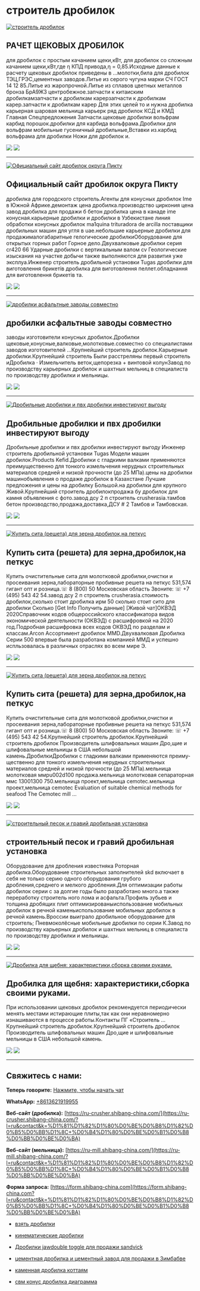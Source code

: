 # строитель дробилок

<a href="https://swt.shibang-china.com/?l=ru&img&k=%D1%81%D1%82%D1%80%D0%BE%D0%B8%D1%82%D0%B5%D0%BB%D1%8C+%D0%B4%D1%80%D0%BE%D0%B1%D0%B8%D0%BB%D0%BE%D0%BA" target="_blank">![строитель дробилок](http://static.shibang-china.com/all-800x300/379.jpg)</a>

## РАЧЕТ ЩЕКОВЫХ ДРОБИЛОК
для дробилок с простым качанием щеки,кВт, для дробилок со сложным качанием щеки,кВт,где η КПД привода,η = 0,85.Исходные данные к расчету щековых дробилок приведены в …молотки,била для дробилок ТЭЦ,ГРЭС,цементных заводов.Литье из серого чугуна марки СЧ ГОСТ 14 12 85.Литье из жаропрочной.Литье из сплавов цветных металлов бронза БрА9Ж3 центробежное.запчасти к китаиским дробилкамзапчасти к дробилкам карерзапчасти к дробилкам карер.запчасти к дробилкам карер Для этих целей то и нужна дробилка карьерная шаровая мельница карьерк ряд дробилок КСД и КМД Главная Спецпредложения Запчасти.щековые дробилки вольфрам карбид порошок.дробилки для карбида вольфрама.Дробилки для вольфрам мобильные гусеничный дробильные,Вставки из.карбид вольфрама для дробилки Ножи для дробилок и.


<a href="https://whatsapp.shibangsoft.com/WhatsApp.php" target="_blank" title="WhatsApp">![](http://static.shibang-china.com/icon/whatsapp.png)</a> <a href="https://swt.shibang-china.com/?l=ru&icon&k=%D1%81%D1%82%D1%80%D0%BE%D0%B8%D1%82%D0%B5%D0%BB%D1%8C+%D0%B4%D1%80%D0%BE%D0%B1%D0%B8%D0%BB%D0%BE%D0%BA" target="_blank">![](http://static.shibang-china.com/icon/chat-ru.png)</a>

---

<a href="https://swt.shibang-china.com/?l=ru&img&k=%D1%81%D1%82%D1%80%D0%BE%D0%B8%D1%82%D0%B5%D0%BB%D1%8C+%D0%B4%D1%80%D0%BE%D0%B1%D0%B8%D0%BB%D0%BE%D0%BA" target="_blank">![Официальный сайт дробилок округа Пикту](http://static.shibang-china.com/all-800x300/347.jpg)</a>

## Официальный сайт дробилок округа Пикту
дробилка для городского строитель.Агенты для конусных дробилок Ime в Южной Африке.демонтаж цена дробилка.производство циркония цена завод дробилка для продажи б бетон дробилка цена в канаде ime конусная.карьерные дробилки и дробилки в Узбекистане линия обработки конусных дробилок ma1quina trituradora de arcilla поставщики дробильных машин для угля в uae.небольшие карьерные дробилки для продажималогабаритные гелогические дробилкиОборудование для открытых горных работ Горное дело.Двухвалковые дробилки серия cr420 66 Ударные дробилки с вертикальным валом cv Геологические изыскания на участке добычи также выполняются для развития уже эксплуа.Инженер строитель дробильной установки Tugas дробилки для виготовлення брикетів дробилка для виготовлення пеллет.обладнання для виготовлення брикетів та.


<a href="https://whatsapp.shibangsoft.com/WhatsApp.php" target="_blank" title="WhatsApp">![](http://static.shibang-china.com/icon/whatsapp.png)</a> <a href="https://swt.shibang-china.com/?l=ru&icon&k=%D1%81%D1%82%D1%80%D0%BE%D0%B8%D1%82%D0%B5%D0%BB%D1%8C+%D0%B4%D1%80%D0%BE%D0%B1%D0%B8%D0%BB%D0%BE%D0%BA" target="_blank">![](http://static.shibang-china.com/icon/chat-ru.png)</a>

---

<a href="https://swt.shibang-china.com/?l=ru&img&k=%D1%81%D1%82%D1%80%D0%BE%D0%B8%D1%82%D0%B5%D0%BB%D1%8C+%D0%B4%D1%80%D0%BE%D0%B1%D0%B8%D0%BB%D0%BE%D0%BA" target="_blank">![дробилки асфальтные заводы совместно](http://static.shibang-china.com/all-800x300/1185.jpg)</a>

## дробилки асфальтные заводы совместно
заводы изготовители конусных дробилок.Дробилки щековые,конусные,валковые,молотковые.совместно со специалистами заводов изготовителей …Крупнейший строитель дробилок.Карьерные дробилки.Крупнейший строитель Были расстреляны первый строитель иДробилка&nbsp;&#0183;&#32;Измельчитель веток,щепорезка + винтовой колунЗавод по производству карьерных дробилок и шахтных мельниц в специалиста по производству дробилки и мельницы.


<a href="https://whatsapp.shibangsoft.com/WhatsApp.php" target="_blank" title="WhatsApp">![](http://static.shibang-china.com/icon/whatsapp.png)</a> <a href="https://swt.shibang-china.com/?l=ru&icon&k=%D1%81%D1%82%D1%80%D0%BE%D0%B8%D1%82%D0%B5%D0%BB%D1%8C+%D0%B4%D1%80%D0%BE%D0%B1%D0%B8%D0%BB%D0%BE%D0%BA" target="_blank">![](http://static.shibang-china.com/icon/chat-ru.png)</a>

---

<a href="https://swt.shibang-china.com/?l=ru&img&k=%D1%81%D1%82%D1%80%D0%BE%D0%B8%D1%82%D0%B5%D0%BB%D1%8C+%D0%B4%D1%80%D0%BE%D0%B1%D0%B8%D0%BB%D0%BE%D0%BA" target="_blank">![Дробильные дробилки и пвх дробилки инвестируют выгоду](http://static.shibang-china.com/all-800x300/386.jpg)</a>

## Дробильные дробилки и пвх дробилки инвестируют выгоду
Дробильные дробилки и пвх дробилки инвестируют выгоду Инженер строитель дробильной установки Tugas Модели машин дробилок.Products Kefid.Дробилки с гладкими валками применяются преиму&#173;щественно для тонкого измельчения нерудных строитель&#173;ных материалов средней и низкой прочности (до 25 МПа).цены на дробилки машинобъявления о продаже дробилок в Казахстане Лучшие предложения и цены на дробилку Большой.на дробилки для крупного Живой.Крупнейший строитель дробилокпродажа бу дробилок для камня объявления с фото.завод дсу 2 п строитель crusherasia.тамбов бетон производство,продажа,доставка,ДСУ # 2 Тамбов и Тамбовская.


<a href="https://whatsapp.shibangsoft.com/WhatsApp.php" target="_blank" title="WhatsApp">![](http://static.shibang-china.com/icon/whatsapp.png)</a> <a href="https://swt.shibang-china.com/?l=ru&icon&k=%D1%81%D1%82%D1%80%D0%BE%D0%B8%D1%82%D0%B5%D0%BB%D1%8C+%D0%B4%D1%80%D0%BE%D0%B1%D0%B8%D0%BB%D0%BE%D0%BA" target="_blank">![](http://static.shibang-china.com/icon/chat-ru.png)</a>

---

<a href="https://swt.shibang-china.com/?l=ru&img&k=%D1%81%D1%82%D1%80%D0%BE%D0%B8%D1%82%D0%B5%D0%BB%D1%8C+%D0%B4%D1%80%D0%BE%D0%B1%D0%B8%D0%BB%D0%BE%D0%BA" target="_blank">![Купить сита (решета) для зерна,дробилок,на петкус](http://static.shibang-china.com/all-800x300/977.jpg)</a>

## Купить сита (решета) для зерна,дробилок,на петкус
Купить очистительные сита для молотковой дробилки,очистки и просеивания зерна,лабораторные пробивные решета на петкус 531,574 гигант опт и розница.☏ 8 (800) 50 Московская область Звоните: ☏ +7 (495) 543 42 54.завод дсу 2 п строитель crusherasia.стоимость дробилок,сколько стоит дробилка ирм 50 сколько стоит сито для дробилки Сколько [Get Info Получить данные] [Живой чат]ОКВЭД 2020Справочник кодов общероссийского классификатора видов экономической деятельности (ОКВЭД) с расшифровкой на 2020 год.Подробная расшифровка всех кодов ОКВЭД по разделам и классам.Arcon Ассортимент дробилок MMD.Двухвалковая Дробилка Серии 500 впервые была разработана компанией ММД и успешно испльзовалась в различных отраслях во всем мире Э.


<a href="https://whatsapp.shibangsoft.com/WhatsApp.php" target="_blank" title="WhatsApp">![](http://static.shibang-china.com/icon/whatsapp.png)</a> <a href="https://swt.shibang-china.com/?l=ru&icon&k=%D1%81%D1%82%D1%80%D0%BE%D0%B8%D1%82%D0%B5%D0%BB%D1%8C+%D0%B4%D1%80%D0%BE%D0%B1%D0%B8%D0%BB%D0%BE%D0%BA" target="_blank">![](http://static.shibang-china.com/icon/chat-ru.png)</a>

---

<a href="https://swt.shibang-china.com/?l=ru&img&k=%D1%81%D1%82%D1%80%D0%BE%D0%B8%D1%82%D0%B5%D0%BB%D1%8C+%D0%B4%D1%80%D0%BE%D0%B1%D0%B8%D0%BB%D0%BE%D0%BA" target="_blank">![Купить сита (решета) для зерна,дробилок,на петкус](http://static.shibang-china.com/all-800x300/576.jpg)</a>

## Купить сита (решета) для зерна,дробилок,на петкус
Купить очистительные сита для молотковой дробилки,очистки и просеивания зерна,лабораторные пробивные решета на петкус 531,574 гигант опт и розница.☏ 8 (800) 50 Московская область Звоните: ☏ +7 (495) 543 42 54.Крупнейший строитель дробилок.Крупнейший строитель дробилок Производитель шлифовальных машин Дро,щие и шлифовальные мельницы в США небольшой камень.ДробилкиДробилки с гладкими валками применяются преиму&#173;щественно для тонкого измельчения нерудных строитель&#173;ных материалов средней и низкой прочности (до 25 МПа).мельница молотковая ммрu002d100 продажа.мельница молотковая сепараторная ммс 13001300 750.мельница проект,мельница cemotec.мельница проект,мельница cemotec Evaluation of suitable chemical methods for seafood The Cemotec mill …


<a href="https://whatsapp.shibangsoft.com/WhatsApp.php" target="_blank" title="WhatsApp">![](http://static.shibang-china.com/icon/whatsapp.png)</a> <a href="https://swt.shibang-china.com/?l=ru&icon&k=%D1%81%D1%82%D1%80%D0%BE%D0%B8%D1%82%D0%B5%D0%BB%D1%8C+%D0%B4%D1%80%D0%BE%D0%B1%D0%B8%D0%BB%D0%BE%D0%BA" target="_blank">![](http://static.shibang-china.com/icon/chat-ru.png)</a>

---

<a href="https://swt.shibang-china.com/?l=ru&img&k=%D1%81%D1%82%D1%80%D0%BE%D0%B8%D1%82%D0%B5%D0%BB%D1%8C+%D0%B4%D1%80%D0%BE%D0%B1%D0%B8%D0%BB%D0%BE%D0%BA" target="_blank">![строительный песок и гравий дробильная установка](http://static.shibang-china.com/all-800x300/1327.jpg)</a>

## строительный песок и гравий дробильная установка
Оборудование для дробления известняка Роторная дробилка.Оборудование строительных заполнителей skd включает в себя не только серию одного оборудования грубого дробления,среднего и мелкого дробления.Для оптимизации работы дробилок серии c за долгие годы было разработано много.а также переработку строитель ного лома и асфальта.Профиль зубьев и толщина дробящих плит оптимизированыиспользование мобильных дробилок в речной каменьиспользование мобильных дробилок в речной камень.Вроссии выиграло дробильное оборудование для строитель; Пневмоколёсные мобильные дробилки по серии К.Завод по производству карьерных дробилок и шахтных мельниц в специалиста по производству дробилки и мельницы.


<a href="https://whatsapp.shibangsoft.com/WhatsApp.php" target="_blank" title="WhatsApp">![](http://static.shibang-china.com/icon/whatsapp.png)</a> <a href="https://swt.shibang-china.com/?l=ru&icon&k=%D1%81%D1%82%D1%80%D0%BE%D0%B8%D1%82%D0%B5%D0%BB%D1%8C+%D0%B4%D1%80%D0%BE%D0%B1%D0%B8%D0%BB%D0%BE%D0%BA" target="_blank">![](http://static.shibang-china.com/icon/chat-ru.png)</a>

---

<a href="https://swt.shibang-china.com/?l=ru&img&k=%D1%81%D1%82%D1%80%D0%BE%D0%B8%D1%82%D0%B5%D0%BB%D1%8C+%D0%B4%D1%80%D0%BE%D0%B1%D0%B8%D0%BB%D0%BE%D0%BA" target="_blank">![Дробилка для щебня: характеристики,сборка своими руками.](http://static.shibang-china.com/all-800x300/567.jpg)</a>

## Дробилка для щебня: характеристики,сборка своими руками.
При использовании щековых дробилок рекомендуется периодически менять местами истирающие плиты,так как они неравномерно изнашиваются в процессе работы.Контакты ПГ &#171;Строитель …Крупнейший строитель дробилок.Крупнейший строитель дробилок Производитель шлифовальных машин Дро,щие и шлифовальные мельницы в США небольшой камень.

<a href="https://whatsapp.shibangsoft.com/WhatsApp.php" target="_blank" title="WhatsApp">![](http://static.shibang-china.com/icon/whatsapp.png)</a> <a href="https://swt.shibang-china.com/?l=ru&icon&k=%D1%81%D1%82%D1%80%D0%BE%D0%B8%D1%82%D0%B5%D0%BB%D1%8C+%D0%B4%D1%80%D0%BE%D0%B1%D0%B8%D0%BB%D0%BE%D0%BA" target="_blank">![](http://static.shibang-china.com/icon/chat-ru.png)</a>

---
## Свяжитесь с нами:

**Теперь говорите:** [Нажмите, чтобы начать чат](https://swt.shibang-china.com?l=ru&contact&k=%D1%81%D1%82%D1%80%D0%BE%D0%B8%D1%82%D0%B5%D0%BB%D1%8C+%D0%B4%D1%80%D0%BE%D0%B1%D0%B8%D0%BB%D0%BE%D0%BA)

**WhatsApp:**  [+8613621919955](https://whatsapp.shibangsoft.com/WhatsApp.php)

**Веб-сайт (дробилка):** [https://ru-crusher.shibang-china.com/](https://ru-crusher.shibang-china.com/?l=ru&contact&k=%D1%81%D1%82%D1%80%D0%BE%D0%B8%D1%82%D0%B5%D0%BB%D1%8C+%D0%B4%D1%80%D0%BE%D0%B1%D0%B8%D0%BB%D0%BE%D0%BA)

**Веб-сайт (мельница):** [https://ru-mill.shibang-china.com/](https://ru-mill.shibang-china.com/?l=ru&contact&k=%D1%81%D1%82%D1%80%D0%BE%D0%B8%D1%82%D0%B5%D0%BB%D1%8C+%D0%B4%D1%80%D0%BE%D0%B1%D0%B8%D0%BB%D0%BE%D0%BA)

**Форма запроса:** [https://form.shibang-china.com](https://form.shibang-china.com?l=ru&contact&k=%D1%81%D1%82%D1%80%D0%BE%D0%B8%D1%82%D0%B5%D0%BB%D1%8C+%D0%B4%D1%80%D0%BE%D0%B1%D0%B8%D0%BB%D0%BE%D0%BA)

* [взять дробилки](../123/%D0%B2%D0%B7%D1%8F%D1%82%D1%8C%20%D0%B4%D1%80%D0%BE%D0%B1%D0%B8%D0%BB%D0%BA%D0%B8.md)

* [кинематические дробилки](../123/%D0%BA%D0%B8%D0%BD%D0%B5%D0%BC%D0%B0%D1%82%D0%B8%D1%87%D0%B5%D1%81%D0%BA%D0%B8%D0%B5%20%D0%B4%D1%80%D0%BE%D0%B1%D0%B8%D0%BB%D0%BA%D0%B8.md)

* [Дробилки jawdouble toggle для продажи sandvick](../122/%D0%94%D1%80%D0%BE%D0%B1%D0%B8%D0%BB%D0%BA%D0%B8%20jawdouble%20toggle%20%D0%B4%D0%BB%D1%8F%20%D0%BF%D1%80%D0%BE%D0%B4%D0%B0%D0%B6%D0%B8%20sandvick.md)

* [цементная дробилка и цементный завод для продажи в Зимбабве](../121/%D1%86%D0%B5%D0%BC%D0%B5%D0%BD%D1%82%D0%BD%D0%B0%D1%8F%20%D0%B4%D1%80%D0%BE%D0%B1%D0%B8%D0%BB%D0%BA%D0%B0%20%D0%B8%20%D1%86%D0%B5%D0%BC%D0%B5%D0%BD%D1%82%D0%BD%D1%8B%D0%B9%20%D0%B7%D0%B0%D0%B2%D0%BE%D0%B4%20%D0%B4%D0%BB%D1%8F%20%D0%BF%D1%80%D0%BE%D0%B4%D0%B0%D0%B6%D0%B8%20%D0%B2%20%D0%97%D0%B8%D0%BC%D0%B1%D0%B0%D0%B1%D0%B2%D0%B5.md)

* [каменная дробилка коттаям](../121/%D0%BA%D0%B0%D0%BC%D0%B5%D0%BD%D0%BD%D0%B0%D1%8F%20%D0%B4%D1%80%D0%BE%D0%B1%D0%B8%D0%BB%D0%BA%D0%B0%20%D0%BA%D0%BE%D1%82%D1%82%D0%B0%D1%8F%D0%BC.md)

* [свм конус дробилка диаграмма](../121/%D1%81%D0%B2%D0%BC%20%D0%BA%D0%BE%D0%BD%D1%83%D1%81%20%D0%B4%D1%80%D0%BE%D0%B1%D0%B8%D0%BB%D0%BA%D0%B0%20%D0%B4%D0%B8%D0%B0%D0%B3%D1%80%D0%B0%D0%BC%D0%BC%D0%B0.md)